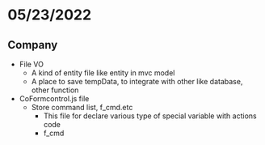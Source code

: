 # 05/23/2022

## Company

- File VO
  - A kind of entity file like entity in mvc model
  - A place to save tempData, to integrate with other like database, other function
- CoFormcontrol.js file
  - Store command list, f_cmd.etc
    - This file for declare various type of special variable with actions code
    - f_cmd

